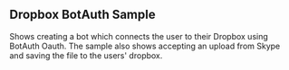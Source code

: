 ## Dropbox BotAuth Sample

Shows creating a bot which connects the user to their Dropbox using BotAuth Oauth.  The sample also shows accepting an upload from Skype and saving the file to the users' dropbox.
